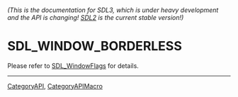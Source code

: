 ###### (This is the documentation for SDL3, which is under heavy development and the API is changing! [SDL2](https://wiki.libsdl.org/SDL2/) is the current stable version!)
# SDL_WINDOW_BORDERLESS

Please refer to [SDL_WindowFlags](SDL_WindowFlags) for details.

----
[CategoryAPI](CategoryAPI), [CategoryAPIMacro](CategoryAPIMacro)


